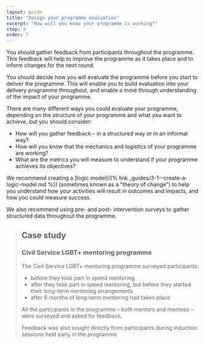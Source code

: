 ```yaml
---
layout: guide
title: "Design your programme evaluation"
excerpt: "How will you know your programme is working?"
step: 3
order: 7
---
```


You should gather feedback from participants throughout the programme. This feedback will help to improve the programme as it takes place and to inform changes for the next round.

You should decide how you will evaluate the programme before you start to deliver the programme. This will enable you to build evaluation into your delivery programme throughout, and enable a more through understanding of the impact of your programme.

There are many different ways you could evaluate your programme, depending on the structure of your programme and what you want to achieve, but you should consider:

- How will you gather feedback – in a structured way or in an informal way?
- How will you know that the mechanics and logistics of your programme are working?
- What are the metrics you will measure to understand if your programme achieves its objectives?

We recommend creating a [logic model]({% link _guides/3-1--create-a-logic-model.md %}) (sometimes known as a "theory of change") to help you understand how your activities will result in outcomes and impacts, and how you could measure success.

We also recommend using pre- and post- intervention surveys to gather structured data throughout the programme.

> ## Case study
> ### Civil Service LGBT+ mentoring programme
> 
> The Civil Service LGBT+ mentoring programme surveyed participants:
> 
> - before they took part in speed mentoring
> - after they took part in speed mentoring, but before they started their long-term mentoring arrangements
> - after 6 months of long-term mentoring had taken place
> 
> All the participants in the programme – both mentors and mentees – were surveyed and asked for feedback.
> 
> Feedback was also sought directly from participants during induction sessions held early in the programme.